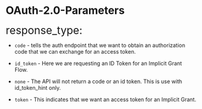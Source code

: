 # OAuth-2.0-Parameters

<span style="font-size:2.0em;">response_type:</span>

* `code` - tells the auth endpoint that we want to obtain an authorization code that we can exchange for an access token.

* `id_token` - Here we are requesting an ID Token for an Implicit Grant Flow.

* `none` - The API will not return a code or an id token. This is use with id_token_hint only.

* `token` - This indicates that we want an access token for an Implicit Grant.


